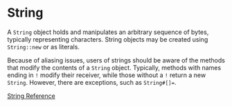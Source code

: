 # String

A `String` object holds and manipulates an arbitrary sequence of bytes,
typically representing characters. String objects may be created using
`String::new` or as literals.

Because of aliasing issues, users of strings should be aware of the methods
that modify the contents of a `String` object.  Typically, methods with names
ending in `!` modify their receiver, while those without a `!` return a
new `String`.  However, there are exceptions, such as `String#[]=`.

[String Reference](https://ruby-doc.org/core-2.5.0/String.html)